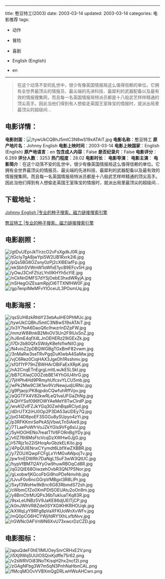 
---
title: 憨豆特工(2003)
date: 2003-03-14
updated: 2003-03-14
categories: 电影推荐
tags:
- 动作
- 冒险
- 喜剧

- English (English)
- en
---


> 在这个动荡不安的乱世中，很少有像英国情报局这么值得信赖的单位。它拥有全世界最顶尖的情报员、最尖端的先进科技、最犀利的武器配备以及最有效的情报搜集网，而且每一名英国情报局特派员都是十八般武艺样样精通的顶尖高手。因此当他们得到有人想偷走英国王室珠宝的情报时，就派出局里最顶尖的超级间...

## **电影详情**：

**电影封面**：<img src="https://image.tmdb.org/t/p/w200/tywUkCQBhJ5mtC3N8wS19xATAiT.jpg" alt="/tywUkCQBhJ5mtC3N8wS19xATAiT.jpg" title="/tywUkCQBhJ5mtC3N8wS19xATAiT.jpg">
**电影名称**：憨豆特工
**原产地片名**：Johnny English
**电影上映时间**：2003-03-14
**电影上映国家**：English (English)
**原产地语言**：en
**包含成人内容**：False
**是否纪录片**：False
**电影评分**：6.269
**评分人数**：3253
**热门程度**：28.02
**电影时长**：
**电影导演**：
**电影主演**：
**电影简介**：在这个动荡不安的乱世中，很少有像英国情报局这么值得信赖的单位。它拥有全世界最顶尖的情报员、最尖端的先进科技、最犀利的武器配备以及最有效的情报搜集网，而且每一名英国情报局特派员都是十八般武艺样样精通的顶尖高手。因此当他们得到有人想偷走英国王室珠宝的情报时，就派出局里最顶尖的超级间...

## **下载地址**：
[Johnny English |专业的种子搜索、磁力链接搜索引擎](https://movie.amd794.com:2083/?search=Johnny%20English&ordering=&mode=match_phrase&page_size=10&page=1)

[憨豆特工 |专业的种子搜索、磁力链接搜索引擎](https://movie.amd794.com:2083/?search=%E6%86%A8%E8%B1%86%E7%89%B9%E5%B7%A5&ordering=&mode=match_phrase&page_size=10&page=1)
 

## **电影剧照**：
<img src="https://image.tmdb.org/t/p/original/gtDuUEprJkTIrzcO2vFsXgdkJ0R.jpg" alt="/gtDuUEprJkTIrzcO2vFsXgdkJ0R.jpg" title="/gtDuUEprJkTIrzcO2vFsXgdkJ0R.jpg"><img src="https://image.tmdb.org/t/p/original/tGcIy7gA8jwYpi5W2UB1Rxrk2i6.jpg" alt="/tGcIy7gA8jwYpi5W2UB1Rxrk2i6.jpg" title="/tGcIy7gA8jwYpi5W2UB1Rxrk2i6.jpg"><img src="https://image.tmdb.org/t/p/original/pQs5BG6OZsny0zPj2cXlBElafFp.jpg" alt="/pQs5BG6OZsny0zPj2cXlBElafFp.jpg" title="/pQs5BG6OZsny0zPj2cXlBElafFp.jpg"><img src="https://image.tmdb.org/t/p/original/ekSbhSVWmW1oWfxE1ycB9EFcv5H.jpg" alt="/ekSbhSVWmW1oWfxE1ycB9EFcv5H.jpg" title="/ekSbhSVWmW1oWfxE1ycB9EFcv5H.jpg"><img src="https://image.tmdb.org/t/p/original/yOwJ3CnFZtizLYnllIKHYh5cYIE.jpg" alt="/yOwJ3CnFZtizLYnllIKHYh5cYIE.jpg" title="/yOwJ3CnFZtizLYnllIKHYh5cYIE.jpg"><img src="https://image.tmdb.org/t/p/original/nCkNnDMFS7dYSjOebE3hxdWRyjA.jpg" alt="/nCkNnDMFS7dYSjOebE3hxdWRyjA.jpg" title="/nCkNnDMFS7dYSjOebE3hxdWRyjA.jpg"><img src="https://image.tmdb.org/t/p/original/nSHegOiZEsamRpjOi6TTXNfHW0F.jpg" alt="/nSHegOiZEsamRpjOi6TTXNfHW0F.jpg" title="/nSHegOiZEsamRpjOi6TTXNfHW0F.jpg"><img src="https://image.tmdb.org/t/p/original/gp7enpIMeMFvYIOceiJL3POsmUq.jpg" alt="/gp7enpIMeMFvYIOceiJL3POsmUq.jpg" title="/gp7enpIMeMFvYIOceiJL3POsmUq.jpg">

## **电影海报**：
<img src="https://image.tmdb.org/t/p/original/qsSUH8zkRhbY23ebAuIHE0PhMUc.jpg" alt="/qsSUH8zkRhbY23ebAuIHE0PhMUc.jpg" title="/qsSUH8zkRhbY23ebAuIHE0PhMUc.jpg"><img src="https://image.tmdb.org/t/p/original/tywUkCQBhJ5mtC3N8wS19xATAiT.jpg" alt="/tywUkCQBhJ5mtC3N8wS19xATAiT.jpg" title="/tywUkCQBhJ5mtC3N8wS19xATAiT.jpg"><img src="https://image.tmdb.org/t/p/original/lx3Y7teA6DaoQ6cIhwzrlnDZpFW.jpg" alt="/lx3Y7teA6DaoQ6cIhwzrlnDZpFW.jpg" title="/lx3Y7teA6DaoQ6cIhwzrlnDZpFW.jpg"><img src="https://image.tmdb.org/t/p/original/mmzW88tnkB2MnOV3Un2F9IUxSnZ.jpg" alt="/mmzW88tnkB2MnOV3Un2F9IUxSnZ.jpg" title="/mmzW88tnkB2MnOV3Un2F9IUxSnZ.jpg"><img src="https://image.tmdb.org/t/p/original/hJ6mE4qfX4LJnOEHERz29iGExZk.jpg" alt="/hJ6mE4qfX4LJnOEHERz29iGExZk.jpg" title="/hJ6mE4qfX4LJnOEHERz29iGExZk.jpg"><img src="https://image.tmdb.org/t/p/original/l7Dr2b80QfxSWdyKBefsflwNiIO.jpg" alt="/l7Dr2b80QfxSWdyKBefsflwNiIO.jpg" title="/l7Dr2b80QfxSWdyKBefsflwNiIO.jpg"><img src="https://image.tmdb.org/t/p/original/N4vioZ2pDBQWGBgTGxBmF82vwm.jpg" alt="/N4vioZ2pDBQWGBgTGxBmF82vwm.jpg" title="/N4vioZ2pDBQWGBgTGxBmF82vwm.jpg"><img src="https://image.tmdb.org/t/p/original/3nMaRw3seTRvPgqDuKIwbA4SaMw.jpg" alt="/3nMaRw3seTRvPgqDuKIwbA4SaMw.jpg" title="/3nMaRw3seTRvPgqDuKIwbA4SaMw.jpg"><img src="https://image.tmdb.org/t/p/original/vjC6Rez0CiqHAX3JgeDh1Rsshmv.jpg" alt="/vjC6Rez0CiqHAX3JgeDh1Rsshmv.jpg" title="/vjC6Rez0CiqHAX3JgeDh1Rsshmv.jpg"><img src="https://image.tmdb.org/t/p/original/sfGf1YP79nZBWHArOBiFaExXRpK.jpg" alt="/sfGf1YP79nZBWHArOBiFaExXRpK.jpg" title="/sfGf1YP79nZBWHArOBiFaExXRpK.jpg"><img src="https://image.tmdb.org/t/p/original/nA2CnqETnEgrgLmltLwJkE5LSkI.jpg" alt="/nA2CnqETnEgrgLmltLwJkE5LSkI.jpg" title="/nA2CnqETnEgrgLmltLwJkE5LSkI.jpg"><img src="https://image.tmdb.org/t/p/original/bB7CXlwjC0OZobBE14YhGiU4hrG.jpg" alt="/bB7CXlwjC0OZobBE14YhGiU4hrG.jpg" title="/bB7CXlwjC0OZobBE14YhGiU4hrG.jpg"><img src="https://image.tmdb.org/t/p/original/7jiHPh4Hd9PRmyhUfcsvYLCU5mb.jpg" alt="/7jiHPh4Hd9PRmyhUfcsvYLCU5mb.jpg" title="/7jiHPh4Hd9PRmyhUfcsvYLCU5mb.jpg"><img src="https://image.tmdb.org/t/p/original/wPk2Mw9C3K1ev9VzNewjudjURNc.jpg" alt="/wPk2Mw9C3K1ev9VzNewjudjURNc.jpg" title="/wPk2Mw9C3K1ev9VzNewjudjURNc.jpg"><img src="https://image.tmdb.org/t/p/original/g9PjaojcPK8qpdoCQwfuhRffVpv.jpg" alt="/g9PjaojcPK8qpdoCQwfuhRffVpv.jpg" title="/g9PjaojcPK8qpdoCQwfuhRffVpv.jpg"><img src="https://image.tmdb.org/t/p/original/aQGTFX4V82kwRLeQ1vaUFGaZhNg.jpg" alt="/aQGTFX4V82kwRLeQ1vaUFGaZhNg.jpg" title="/aQGTFX4V82kwRLeQ1vaUFGaZhNg.jpg"><img src="https://image.tmdb.org/t/p/original/kQHYSsf096fOWYAeMeY8TwCIrdP.jpg" alt="/kQHYSsf096fOWYAeMeY8TwCIrdP.jpg" title="/kQHYSsf096fOWYAeMeY8TwCIrdP.jpg"><img src="https://image.tmdb.org/t/p/original/wvA1ZvlFZJkYGq30ZwhBqaRCIyd.jpg" alt="/wvA1ZvlFZJkYGq30ZwhBqaRCIyd.jpg" title="/wvA1ZvlFZJkYGq30ZwhBqaRCIyd.jpg"><img src="https://image.tmdb.org/t/p/original/dDrUTX2iHJ0Op2P3DA53aUDEy7Q.jpg" alt="/dDrUTX2iHJ0Op2P3DA53aUDEy7Q.jpg" title="/dDrUTX2iHJ0Op2P3DA53aUDEy7Q.jpg"><img src="https://image.tmdb.org/t/p/original/joG14D8poEF3SGGu8ySUpyo4zYi.jpg" alt="/joG14D8poEF3SGGu8ySUpyo4zYi.jpg" title="/joG14D8poEF3SGGu8ySUpyo4zYi.jpg"><img src="https://image.tmdb.org/t/p/original/p3RFKKmrSePkA5jVbwLTn5iAie9.jpg" alt="/p3RFKKmrSePkA5jVbwLTn5iAie9.jpg" title="/p3RFKKmrSePkA5jVbwLTn5iAie9.jpg"><img src="https://image.tmdb.org/t/p/original/7TLaePoWfrVoJZkYGIs9VFg6sIJ.jpg" alt="/7TLaePoWfrVoJZkYGIs9VFg6sIJ.jpg" title="/7TLaePoWfrVoJZkYGIs9VFg6sIJ.jpg"><img src="https://image.tmdb.org/t/p/original/5yHOOHENo7reatT1V6FORnBgYDy.jpg" alt="/5yHOOHENo7reatT1V6FORnBgYDy.jpg" title="/5yHOOHENo7reatT1V6FORnBgYDy.jpg"><img src="https://image.tmdb.org/t/p/original/vtlZ76t8MsFtcVcqDzXWHw0JjjG.jpg" alt="/vtlZ76t8MsFtcVcqDzXWHw0JjjG.jpg" title="/vtlZ76t8MsFtcVcqDzXWHw0JjjG.jpg"><img src="https://image.tmdb.org/t/p/original/r57Rjz1o22iSHoqAvGbzkELKiIo.jpg" alt="/r57Rjz1o22iSHoqAvGbzkELKiIo.jpg" title="/r57Rjz1o22iSHoqAvGbzkELKiIo.jpg"><img src="https://image.tmdb.org/t/p/original/4PpQUlENnxCYymdt6LbfXwZXBBR.jpg" alt="/4PpQUlENnxCYymdt6LbfXwZXBBR.jpg" title="/4PpQUlENnxCYymdt6LbfXwZXBBR.jpg"><img src="https://image.tmdb.org/t/p/original/y7ZOUXQwpFCFgLxYrMGvAWpojTv.jpg" alt="/y7ZOUXQwpFCFgLxYrMGvAWpojTv.jpg" title="/y7ZOUXQwpFCFgLxYrMGvAWpojTv.jpg"><img src="https://image.tmdb.org/t/p/original/pw1mEDWRh7DaNgL1SuF3wW3QtUC.jpg" alt="/pw1mEDWRh7DaNgL1SuF3wW3QtUC.jpg" title="/pw1mEDWRh7DaNgL1SuF3wW3QtUC.jpg"><img src="https://image.tmdb.org/t/p/original/hypVfBM7l2AYyOw9huwRBOqCd8R.jpg" alt="/hypVfBM7l2AYyOw9huwRBOqCd8R.jpg" title="/hypVfBM7l2AYyOw9huwRBOqCd8R.jpg"><img src="https://image.tmdb.org/t/p/original/qG2QIE68OiwzehOvbR3QN7PSNor.jpg" alt="/qG2QIE68OiwzehOvbR3QN7PSNor.jpg" title="/qG2QIE68OiwzehOvbR3QN7PSNor.jpg"><img src="https://image.tmdb.org/t/p/original/gLxobwfjKGcoFbGi9hoPDeNmvhb.jpg" alt="/gLxobwfjKGcoFbGi9hoPDeNmvhb.jpg" title="/gLxobwfjKGcoFbGi9hoPDeNmvhb.jpg"><img src="https://image.tmdb.org/t/p/original/tJvuF0o6ncGGrpVMBgxI3R8LIPr.jpg" alt="/tJvuF0o6ncGGrpVMBgxI3R8LIPr.jpg" title="/tJvuF0o6ncGGrpVMBgxI3R8LIPr.jpg"><img src="https://image.tmdb.org/t/p/original/5xyf3WoHw9kBnc6G83RbmdS72sh.jpg" alt="/5xyf3WoHw9kBnc6G83RbmdS72sh.jpg" title="/5xyf3WoHw9kBnc6G83RbmdS72sh.jpg"><img src="https://image.tmdb.org/t/p/original/cWbmCfZo0XmPDtSOEUAtu2oOn9m.jpg" alt="/cWbmCfZo0XmPDtSOEUAtu2oOn9m.jpg" title="/cWbmCfZo0XmPDtSOEUAtu2oOn9m.jpg"><img src="https://image.tmdb.org/t/p/original/y8BmCtrMUQPs36bTukIuaTKq83R.jpg" alt="/y8BmCtrMUQPs36bTukIuaTKq83R.jpg" title="/y8BmCtrMUQPs36bTukIuaTKq83R.jpg"><img src="https://image.tmdb.org/t/p/original/9sxLeUNBz5V9JaKE86djUElTjCP.jpg" alt="/9sxLeUNBz5V9JaKE86djUElTjCP.jpg" title="/9sxLeUNBz5V9JaKE86djUElTjCP.jpg"><img src="https://image.tmdb.org/t/p/original/k0nJWhVR8Zde0SYXGIKHKRHOUqk.jpg" alt="/k0nJWhVR8Zde0SYXGIKHKRHOUqk.jpg" title="/k0nJWhVR8Zde0SYXGIKHKRHOUqk.jpg"><img src="https://image.tmdb.org/t/p/original/kXWqLyY9RFg8pVaXFKUoWnXvWFv.jpg" alt="/kXWqLyY9RFg8pVaXFKUoWnXvWFv.jpg" title="/kXWqLyY9RFg8pVaXFKUoWnXvWFv.jpg"><img src="https://image.tmdb.org/t/p/original/mQ0pCG6HCYWjifdRY1XhLxfbNvv.jpg" alt="/mQ0pCG6HCYWjifdRY1XhLxfbNvv.jpg" title="/mQ0pCG6HCYWjifdRY1XhLxfbNvv.jpg"><img src="https://image.tmdb.org/t/p/original/rGWNc0AFVnWN6XvU73xwcrDzCZD.jpg" alt="/rGWNc0AFVnWN6XvU73xwcrDzCZD.jpg" title="/rGWNc0AFVnWN6XvU73xwcrDzCZD.jpg">

## **电影图标**：
<img src="https://image.tmdb.org/t/p/original/apuQdeF0hE1IMUOeySnrCRHxE2V.png" alt="/apuQdeF0hE1IMUOeySnrCRHxE2V.png" title="/apuQdeF0hE1IMUOeySnrCRHxE2V.png"><img src="https://image.tmdb.org/t/p/original/i5Xj9Wq5UUIOSQixKjdffe75r62.png" alt="/i5Xj9Wq5UUIOSQixKjdffe75r62.png" title="/i5Xj9Wq5UUIOSQixKjdffe75r62.png"><img src="https://image.tmdb.org/t/p/original/v2sWRVOi83NoTKisqH2hx2ncf2I.png" alt="/v2sWRVOi83NoTKisqH2hx2ncf2I.png" title="/v2sWRVOi83NoTKisqH2hx2ncf2I.png"><img src="https://image.tmdb.org/t/p/original/zGAgNFbg3W7m5qN3PnhNaHbnCAL.png" alt="/zGAgNFbg3W7m5qN3PnhNaHbnCAL.png" title="/zGAgNFbg3W7m5qN3PnhNaHbnCAL.png"><img src="https://image.tmdb.org/t/p/original/fMcqMOOvVVBXmQgDRLwHWsAHCwn.png" alt="/fMcqMOOvVVBXmQgDRLwHWsAHCwn.png" title="/fMcqMOOvVVBXmQgDRLwHWsAHCwn.png">

